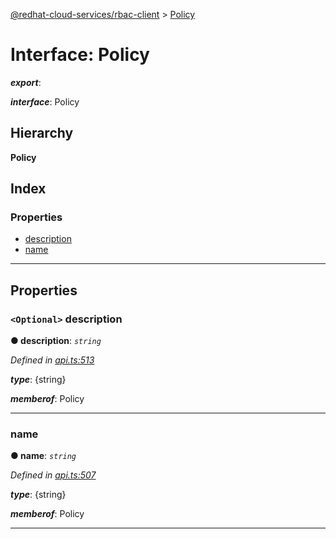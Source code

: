 [@redhat-cloud-services/rbac-client](../README.md) > [Policy](../interfaces/policy.md)

# Interface: Policy

*__export__*: 

*__interface__*: Policy

## Hierarchy

**Policy**

## Index

### Properties

* [description](policy.md#description)
* [name](policy.md#name)

---

## Properties

<a id="description"></a>

### `<Optional>` description

**● description**: *`string`*

*Defined in [api.ts:513](https://github.com/RedHatInsights/javascript-clients/blob/master/packages/rbac/api.ts#L513)*

*__type__*: {string}

*__memberof__*: Policy

___
<a id="name"></a>

###  name

**● name**: *`string`*

*Defined in [api.ts:507](https://github.com/RedHatInsights/javascript-clients/blob/master/packages/rbac/api.ts#L507)*

*__type__*: {string}

*__memberof__*: Policy

___

